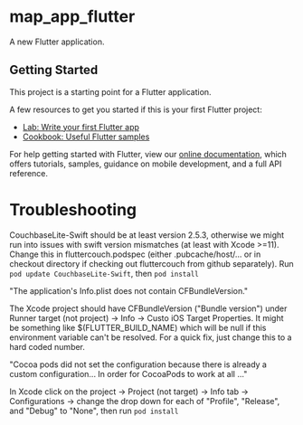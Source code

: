 # map_app_flutter

A new Flutter application.

## Getting Started

This project is a starting point for a Flutter application.

A few resources to get you started if this is your first Flutter project:

- [Lab: Write your first Flutter app](https://flutter.dev/docs/get-started/codelab)
- [Cookbook: Useful Flutter samples](https://flutter.dev/docs/cookbook)

For help getting started with Flutter, view our
[online documentation](https://flutter.dev/docs), which offers tutorials,
samples, guidance on mobile development, and a full API reference.

# Troubleshooting
CouchbaseLite-Swift should be at least version 2.5.3, otherwise we might run into issues with swift version mismatches (at least with Xcode >=11).
Change this in fluttercouch.podspec (either .pubcache/host/... or in checkout directory if checking out fluttercouch from github separately).
Run `pod update CouchbaseLite-Swift`, then `pod install`

"The application's Info.plist does not contain CFBundleVersion."

The Xcode project should have CFBundleVersion ("Bundle version") under Runner target
(not project) -> Info -> Custo iOS Target Properties. It might be something like $(FLUTTER_BUILD_NAME)
 which will be null if this environment variable can't be resolved. For a quick fix, just change this
 to a hard coded number.

"Cocoa pods did not set the configuration because there is already a custom configuration... In order for
CocoaPods to work at all ..."

In Xcode click on the project -> Project (not target) -> Info tab -> Configurations -> change the
drop down for each of "Profile", "Release", and "Debug" to "None", then run `pod install`
